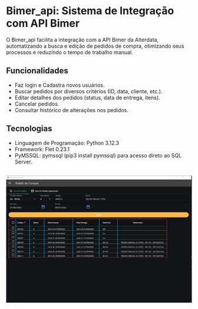 # Bimer_api: Sistema de Integração com API Bimer

O Bimer_api facilita a integração com a API Bimer da Alterdata, automatizando a busca e edição de pedidos de compra, otimizando seus processos e reduzindo o tempo de trabalho manual.

## Funcionalidades

* Faz login e Cadastra novos usuários.
* Buscar pedidos por diversos critérios (ID, data, cliente, etc.).
* Editar detalhes dos pedidos (status, data de entrega, itens).
* Cancelar pedidos.
* Consultar histórico de alterações nos pedidos.

## Tecnologias

* Linguagem de Programação: Python 3.12.3
* Framework: Flet 0.23.1
* PyMSSQL: pymssql (pip3 install pymssql) para acesso direto ao SQL Server.

## ![](https://github.com/CoutinhoElias/Bimer_api/blob/main/image.png)

